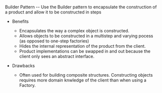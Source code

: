 Builder Pattern
        -- Use the Builder pattern to encapsulate the construction of a product and allow it to be constructed in steps
    
* Benefits
    * Encapsulates the way a complex object is constructed. 
    * Allows objects to be constructed in a multistep and varying pocess (as opposed to one-step factories)
    * Hides the internal representation of the product from the client. 
    * Product implementations can be swapped in and out because the client only sees an abstract interface. 

* Drawbacks
    * Often used for building composite structures. 
    Constructing objects requires more domain knwledge of the client than when using a Factory. 